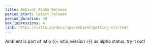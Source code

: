 ```yaml
---
title: Ambient Alpha Release
period_start: latest_release
period_duration: 30
max_impressions: 4
link: https://istio.io/docs/ops/ambient/getting-started/
---
```


Ambient is part of Istio {{< istio_version >}} as alpha status, try it out!
